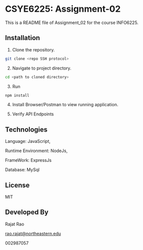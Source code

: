# CSYE6225: Assignment-02
This is a README file of Assignment_02 for the course INFO6225.

## Installation

1. Clone the repository.
```bash
git clone <repo SSH protocol>
```

2. Navigate to project directory.
```bash
cd <path to cloned directory>
```

3. Run 
```bash
npm install
```

4. Install Browser/Postman to view running application.

5. Verify API Endpoints

## Technologies

Language: JavaScript,

Runtime Environment: NodeJs, 
 
FrameWork: ExpressJs

Database: MySql
## License
 MIT

## Developed By

Rajat Rao

rao.rajat@northeastern.edu

002987057
